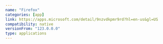 ```yaml
---
name: "Firefox"
categories: [app]
link: https://apps.microsoft.com/detail/9nzvdkpmr9rd?hl=en-us&gl=US
compatibility: native
versionFrom: "123.0.0.0"
type: applications
---
```


